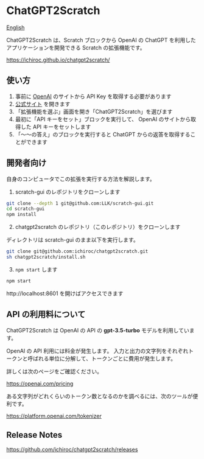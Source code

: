 # ChatGPT2Scratch

[English](README.md)

ChatGPT2Scratch は、Scratch ブロックから OpenAI の ChatGPT を利用したアプリケーションを開発できる Scratch の拡張機能です。

https://ichiroc.github.io/chatgpt2scratch/

## 使い方

1. 事前に [OpenAI](https://openai.com/) のサイトから API Key を取得する必要があります
2. [公式サイト](https://ichiroc.github.io/chatgpt2scratch/) を開きます
3. 「拡張機能を選ぶ」画面を開き「ChatGPT2Scratch」を選びます
4. 最初に「API キーをセット」ブロックを実行して、 OpenAI のサイトから取得した API キーをセットします
5. 「〜〜の答え」のブロックを実行すると ChatGPT からの返答を取得することができます

## 開発者向け

自身のコンピュータでこの拡張を実行する方法を解説します。

1. scratch-gui のレポジトリをクローンします

```sh
git clone --depth 1 git@github.com:LLK/scratch-gui.git
cd scratch-gui
npm install
```

2. chatgpt2scratch のレポジトリ（このレポジトリ）をクローンします

ディレクトリは scratch-gui のまま以下を実行します。

```sh
git clone git@github.com:ichiroc/chatgpt2scratch.git
sh chatgpt2scratch/install.sh
```

3. `npm start` します

```sh
npm start
```

http://localhost:8601 を開けばアクセスできます

## API の利用料について

ChatGPT2Scratch は OpenAI の API の **gpt-3.5-turbo** モデルを利用しています。

OpenAI の API 利用には料金が発生します。
入力と出力の文字列をそれぞれトークンと呼ばれる単位に分解して、トークンごとに費用が発生します。

詳しくは次のページをご確認ください。

https://openai.com/pricing

ある文字列がどれくらいのトークン数となるのかを調べるには、次のツールが便利です。

https://platform.openai.com/tokenizer

## Release Notes

https://github.com/ichiroc/chatgpt2scratch/releases
